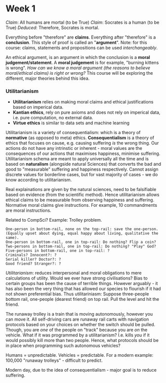 # Week 1

_Claim_: All humans are mortal (to be True)
_Claim_: Socrates is a human (to be True)
_Deduced_: Therefore, Socrates is mortal.

Everything before "therefore" are **claims**.
Everything after "therefore" is a **conclusion**.
This style of proof is called an "**argument**".
Note: for this course: claims, statements and propositions can be used _interchangeably_.

An ethical argument, is an argument in which the conclusion is a **moral judgement/statement**.
A **moral judgement** is for example, "burning kittens is wrong".
_How can we know a moral argument (the reasons to believe moral/ethical claims) is right or wrong?_
This course will be exploring the different, major theories behind this idea.

### Utilitarianism

- **Utilitarianism** relies on making moral claims and ethical justifications based on imperical data.
- **Kantian ethics**, rely on pure axioms and does not rely on imperical data, i.e. pure computation, no external data.
- **Virtue ethics** is similar to data sets and machine learning

Utilitarianism is a variety of consequentialism: which is a theory of **normative** (as opposed to meta) ethics. **Consequentialism** is a theory of ethics that focuses on cause, e.g. causing suffering _is_ the wrong thing. Our actions do not have any intrinstic or inherent - moral values are the consequences of our actions that maximises happiness, minimise suffering. Utilitarianism schema are meant to apply universally all the time and is based on **naturalism** (alongside natural Sciences) that converts the bad and good to "measurable" suffering and happiness respectively. Cannot assign discrete values for borderline cases, but for vast majority of cases - we do know according to utilitarianism.

Real explainations are given by the natural sciences, need to be falsifiable based on evidence (from the scientific method). Hence utilitarianism allows ethical claims to be measurable from observing happiness and suffering. Normative moral claims give instructions. For example, 10 commandments are moral instructions.

Related to CompSci? Example: Trolley problem.

```
One-person in bottom-rail, none on the top-rail: save the one-person.
(Equally upset about dying, equal happy about living, qualitative the same).
One-person in bottom-rail, one in top-rail: Do nothing? Flip a coin?
Two-persons in bottom-rail, one in top-rail: Do nothing? "Play" God?
Five-persons in bottom-rail, one in top-rail: ?
Criminals? Innocent?: ?
Serial killer? Doctor?: ?
Good friend? Stranger?: ?
```

_Utilitarianism_: reduces interpersonal and moral obligations to mere calculations of utility. Would we ever have strong civilisations? Bias to certain groups has been the cause of terrible things. However arguably - it has also been the very thing that has allowed our species to flourish if it had not shown preferential bias.
Thus utilitariniasm: Suppose three-people bottom rail, one-people (dearest friend) on top rail. Pull the level and hit the friend.

The runaway trolley is a train that is moving autonomously, however you can move it. All self-driving cars are runaway rail carts with navigation protocols based on your choices on whether the switch should be pulled. Though, you are _one_ of the people on "track" because you are _on_ the vehicle. What if it was programmed by a utilitarianism? I.e. kills _you_ if it would possibly kill more than two people. Hence, what protocols should be in place when programming such autonomous vehicles?

Humans = unpredictable.
Vehicles = predictable.
For a modern example: 100,000 "runaway trolleys" - difficult to predict.

Modern day, due to the idea of consequentialism - major goal is to reduce suffering.
